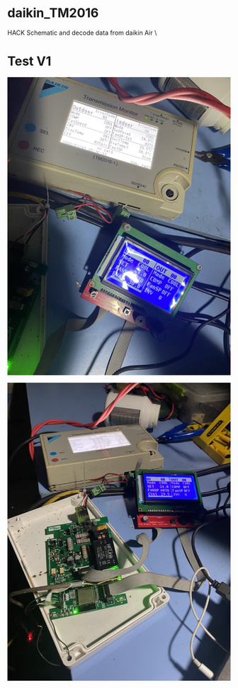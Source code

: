 # daikin_TM2016

HACK Schematic and decode data from daikin Air
\

# Test V1


![alt text](Pics/1.jpg)

![alt text](Pics/2.jpg)